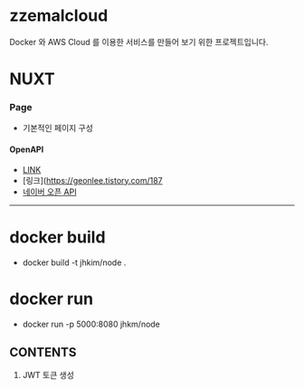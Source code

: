 # zzemalcloud

Docker 와 AWS Cloud 를 이용한 서비스를 만들어 보기 위한 프로젝트입니다.

# NUXT

### Page
- 기본적인 페이지 구성

#### OpenAPI
- [LINK](https://www.data.go.kr/data/15097524/openapi.do)
- [링크](https://geonlee.tistory.com/187
- [네이버 오픈 API](https://developers.naver.com/docs/common/openapiguide/)
--- 


# docker build

- docker build -t jhkim/node .

# docker run

- docker run -p 5000:8080 jhkm/node

## CONTENTS

1. JWT 토큰 생성
